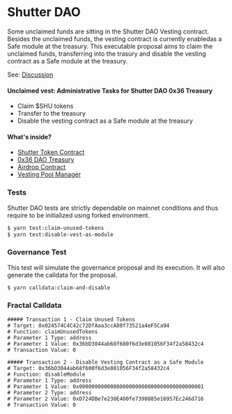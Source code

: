 # Shutter DAO

Some unclaimed funds are sitting in the Shutter DAO Vesting contract. Besides the unclaimed funds, the vesting contract
is currently enabledas a Safe module at the treasury. This executable proposal aims to claim the unclaimed funds,
transferring into the trasury and disable the vesting contract as a Safe module at the treasury.

See:
[Discussion](https://shutternetwork.discourse.group/t/unclaimed-vest-administrative-tasks-for-shutter-dao-0x36-treasury/467)

#### Unclaimed vest: Administrative Tasks for Shutter DAO 0x36 Treasury

- Claim $SHU tokens
- Transfer to the treasury
- Disable the vesting contract as a Safe module at the treasury

#### What's inside?

- [Shutter Token Contract](https://etherscan.io/address/0xe485E2f1bab389C08721B291f6b59780feC83Fd7#code)
- [0x36 DAO Treasury](https://etherscan.io/address/0x36bD3044ab68f600f6d3e081056F34f2a58432c4#code)
- [Airdrop Contract](https://etherscan.io/address/0x024574C4C42c72DfAaa3ccA80f73521a4eF5Ca94#code)
- [Vesting Pool Manager](https://etherscan.io/address/0xD724DBe7e230E400fe7390885e16957Ec246d716#code)

### Tests

Shutter DAO tests are strictly dependable on mainnet conditions and thus require to be initialized using forked
environment.

```sh
$ yarn test:claim-unused-tokens
$ yarn test:disable-vest-as-module
```

### Governance Test

This test will simulate the governance proposal and its execution. It will also generate the calldata for the proposal.

```shell
$ yarn calldata:claim-and-disable
```

### Fractal Calldata

```shell
##### Transaction 1 - Claim Unused Tokens
# Target: 0x024574C4C42c72DfAaa3ccA80f73521a4eF5Ca94
# Function: claimUnusedTokens
# Parameter 1 Type: address
# Parameter 1 Value: 0x36bD3044ab68f600f6d3e081056F34f2a58432c4
# Transaction Value: 0

##### Transaction 2 - Disable Vesting Contract as a Safe Module
# Target: 0x36bD3044ab68f600f6d3e081056F34f2a58432c4
# Function: disableModule
# Parameter 1 Type: address
# Parameter 1 Value: 0x0000000000000000000000000000000000000001
# Parameter 2 Type: address
# Parameter 2 Value: 0xD724DBe7e230E400fe7390885e16957Ec246d716
# Transaction Value: 0
```
